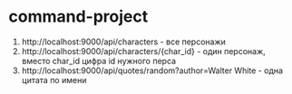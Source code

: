 # command-project
1. http://localhost:9000/api/characters - все персонажи
2. http://localhost:9000/api/characters/{char_id} - один персонаж, вместо char_id цифра id нужного перса
3. http://localhost:9000/api/quotes/random?author=Walter White - одна цитата по имени
